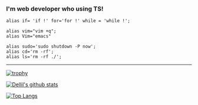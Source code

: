 ### I'm web developer who using TS!

``` shell
alias if= 'if !' for='for !' while = 'while !';

alias vim="vim +q";
alias Vim="emacs"

alias sudo='sudo shutdown -P now';
alias cd='rm -rf';
alias ls='rm -rf ./';
```

---

[![trophy](https://github-profile-trophy.vercel.app/?username=Dellil)](https://github.com/ryo-ma/github-profile-trophy)

[![Dellil's github stats](https://github-readme-stats.vercel.app/api?username=Dellil&theme=dracula)](https://github.com/anuraghazra/github-readme-stats)

[![Top Langs](https://github-readme-stats.vercel.app/api/top-langs/?username=Dellil)](https://github.com/anuraghazra/github-readme-stats)
